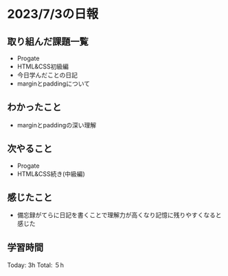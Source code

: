 # 2023/7/3の日報
## 取り組んだ課題一覧
* Progate
 * HTML&CSS初級編
* 今日学んだことの日記
 * marginとpaddingについて
## わかったこと
 * marginとpaddingの深い理解
## 次やること
* Progate
 * HTML&CSS続き(中級編)
## 感じたこと
* 備忘録がてらに日記を書くことで理解力が高くなり記憶に残りやすくなると感じた
## 学習時間
Today: 3h
Total: ５h
